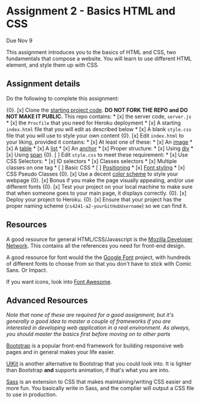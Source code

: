 
Assignment 2 - Basics HTML and CSS
===

Due Nov 9

This assignment introduces you to the basics of HTML and CSS, two fundamentals that compose a website. You will learn to use different HTML element, and style them up with CSS.


Assignment details
---

Do the following to complete this assignment:

{0}. [x] Clone the [starting project code](https://github.com/cs4241-16b/A2-TheBasics). **DO NOT FORK THE REPO and DO NOT MAKE IT PUBLIC.** This repo contains:
    * [x] the server code, `server.js`
    * [x] the `Procfile` that you need for Heroku deployment
    * [x] A starting `index.html` file that you will edit as described below
    * [x] A blank `style.css` file that you will use to style your own content
{0}. [x] Edit `index.html` to your liking, provided it contains:
    * [x] At least one of these:
        * [x] An [image](https://developer.mozilla.org/en-US/docs/Web/HTML/Element/img)
        * [x] A [table](https://developer.mozilla.org/en-US/docs/Web/HTML/Element/table)
        * [x] A [list](https://developer.mozilla.org/en-US/docs/Web/HTML/Element/li)
        * [x] An [anchor](https://developer.mozilla.org/en-US/docs/Web/HTML/Element/a)
    * [x] Proper structure: 
        * [x] Using [div](https://developer.mozilla.org/en-US/docs/Web/HTML/Element/div)
        * [x] Using [span](https://developer.mozilla.org/en-US/docs/Web/HTML/Element/span)
{0}. [ ] Edit `style.css` to meet these requirement:
    * [x] Use CSS Selectors:
        * [x] ID selectors
        * [x] Classes selectors 
        * [x] Multiple classes on one tag
    * [ ] Basic CSS 
        * [ ] [Positioning](https://developer.mozilla.org/en-US/docs/Web/CSS/position)
        * [x] [Font styling](https://developer.mozilla.org/en-US/docs/Web/CSS/font-style)
    * [x] CSS Pseudo Classes
{0}. [x] Use a decent [color scheme](https://color.adobe.com/create/color-wheel/) to style your webpage
{0}. [x] Bonus if you make the page visually appealing, and/or use different fonts 
{0}. [x] Test your project on your local machine to make sure that when someone goes to your main page, it displays correctly.
{0}. [x] Deploy your project to Heroku.
{0}. [x] Ensure that your project has the proper naming scheme (`cs4241-a2-yourGitHubUsername`) so we can find it.


Resources
---

A good resource for general HTML/CSS/Javascript is the [Mozilla Developer Network](https://developer.mozilla.org/en-US/). This contains all the references you need for front-end design.

A good resource for font would the the [Google Font](https://fonts.google.com/) project, with hundreds of different fonts to choose from so that you don't have to stick with Comic Sans. Or Impact.

If you want icons, look into [Font Awesome](http://fontawesome.io/).


Advanced Resources
---
*Note that none of these are required for a good assignment, but it's generally a good idea to master a couple of frameworks if you are interested in developing web application in a real environment. As always, you should master the basics first before moving on to other parts*

[Bootstrap](http://getbootstrap.com/) is a popular front-end framework for building responsive web pages and in general makes your life easier. 

[UIKit](https://getuikit.com/) is another alternative to Bootstrap that you could look into. It is lighter than Bootstrap __and__ supports animation, if that's what you are into. 

[Sass](http://sass-lang.com/) is an extension to CSS that makes maintaining/writing CSS easier and more fun. You basically write in Sass, and the complier will output a CSS file to use in production. 